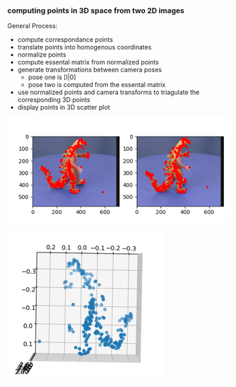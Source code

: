 ### computing points in 3D space from two 2D images

General Process:

- compute correspondance points
- translate points into homogenous coordinates
- normalize points
- compute essental matrix from normalized points
- generate transformations between camera poses
  - pose one is [I|0]
  - pose two is computed from the essental matrix
- use normalized points and camera transforms to triagulate the corresponding 3D points
- display points in 3D scatter plot


![2d points](data/points2D.png)

![alt text](data/3D_plot.png)
